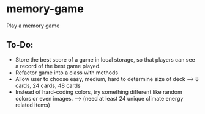 # memory-game

Play a memory game

## To-Do:

- Store the best score of a game in local storage, so that players can see a record of the best game played.
- Refactor game into a class with methods
- Allow user to choose easy, medium, hard to determine size of deck
  --> 8 cards, 24 cards, 48 cards
- Instead of hard-coding colors, try something different like random colors or even images.
  --> (need at least 24 unique climate energy related items)
